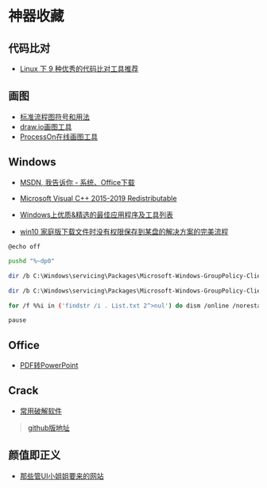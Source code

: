 # 神器收藏

## 代码比对
* [Linux 下 9 种优秀的代码比对工具推荐](https://mp.weixin.qq.com/s?__biz=MzAxODI5ODMwOA==&mid=2666546845&idx=2&sn=a8a638a300311344509770c1c3a8cd75)

## 画图
* [标准流程图符号和用法](https://www.edrawsoft.com/cn/flowchart-symbols.php)
* [draw.io画图工具](https://app.diagrams.net/)
* [ProcessOn在线画图工具](https://www.processon.com/)

## Windows
* [MSDN, 我告诉你 - 系统、Office下载](https://msdn.itellyou.cn/)
* [Microsoft Visual C++ 2015-2019 Redistributable](https://support.microsoft.com/en-us/help/2977003/the-latest-supported-visual-c-downloads)
* [Windows上优质&精选的最佳应用程序及工具列表](https://github.com/Awesome-Windows/Awesome/blob/master/README-cn.md)

* [win10 家庭版下载文件时没有权限保存到某盘的解决方案的完美流程](https://blog.csdn.net/weixin_42997646/article/details/89414437)
>
```bash
@echo off
 
pushd "%~dp0"
 
dir /b C:\Windows\servicing\Packages\Microsoft-Windows-GroupPolicy-ClientExtensions-Package~3*.mum >List.txt
 
dir /b C:\Windows\servicing\Packages\Microsoft-Windows-GroupPolicy-ClientTools-Package~3*.mum >>List.txt
 
for /f %%i in ('findstr /i . List.txt 2^>nul') do dism /online /norestart /add-package:"C:\Windows\servicing\Packages\%%i"
 
pause
```

## Office
* [PDF转PowerPoint](https://www.pdfpai.com/pdf-to-powerpoint)

## Crack
* [常用破解软件](https://www.fxxkmakeding.xyz/downloads.html)
> [github版地址](https://github.com/xyjoey/fxxkmakeding)

## 颜值即正义
* [那些管UI小姐姐要来的网站](https://juejin.im/post/5e7cdee26fb9a03c6e640cc7)
